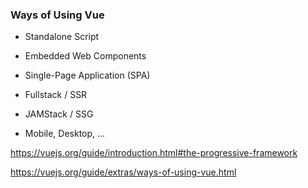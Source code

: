 ### Ways of Using Vue

- Standalone Script

- Embedded Web Components

- Single-Page Application (SPA)

- Fullstack / SSR

- JAMStack / SSG

- Mobile, Desktop, ...


<aside class="notes">

https://vuejs.org/guide/introduction.html#the-progressive-framework

https://vuejs.org/guide/extras/ways-of-using-vue.html

</aside>

